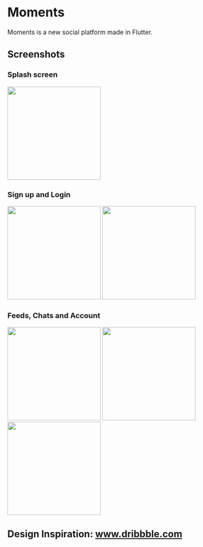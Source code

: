 # Moments

Moments is a new social platform made in Flutter.

## Screenshots

### Splash screen

<img src="https://imgur.com/MDd6jfh.gif" width="210">

### Sign up and Login

<img src="https://imgur.com/daUTIbT.png" width="210"> <img src="https://imgur.com/B9eVNoK.png" width = "210">

### Feeds, Chats and Account

<img src="https://imgur.com/vZIsf5B.png"  width="210"/> <img src="https://imgur.com/dy4j3gy.png" width="210"/> <img src="https://imgur.com/LUC4E7E.png" width="210"/>

## Design Inspiration: www.dribbble.com
